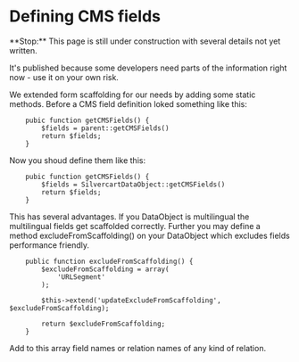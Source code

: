 # Defining CMS fields

<div class="warning" markdown='1'>
**Stop:** This page is still under construction with several details not yet written.

It's published because some developers need parts of the information right now - use it on your own risk. 
</div>
We extended form scaffolding for our needs by adding some static methods. Before a CMS field definition loked something like this:
        
        pubic function getCMSFields() {
            $fields = parent::getCMSFields()
            return $fields;
        }

Now you shoud define them like this:

        pubic function getCMSFields() {
            $fields = SilvercartDataObject::getCMSFields()
            return $fields;
        }

This has several advantages. If you DataObject is multilingual the multilingual fields get scaffolded correctly. Further you may define a method excludeFromScaffolding() on your DataObject which excludes fields performance friendly.

        public function excludeFromScaffolding() {
            $excludeFromScaffolding = array(
                'URLSegment'
            );

            $this->extend('updateExcludeFromScaffolding', $excludeFromScaffolding);

            return $excludeFromScaffolding;
        }

Add to this array field names or relation names of any kind of relation.
